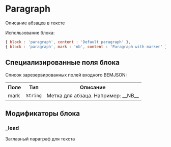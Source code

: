 # Paragraph

Описание абзацев в тексте

Использование блока:

``` js
{ block : 'paragraph', content : 'Default paragraph' },
{ block : 'paragraph', mark : 'nb', content : 'Paragraph with marker' }
```

## Специализированные поля блока

Список зарезервированных полей входного BEMJSON:

<table>
    <tr>
        <th>Поле</th>
        <th>Тип</th>
        <th>Описание</th>
    </tr>
    <tr>
        <td>mark</td>
        <td>
            <code>String</code>
        </td>
        <td>Метка для абзаца. Например: __NB__</td>
    </tr>
</table>

## Модификаторы блока

### _lead

Заглавный параграф для текста
